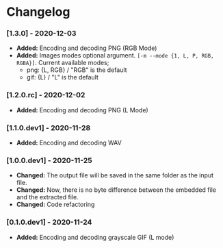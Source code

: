 # Changelog

### [1.3.0] - 2020-12-03
-  **Added:** Encoding and decoding PNG (RGB Mode)
-  **Added:** Images modes optional argument. `[-m --mode {1, L, P, RGB, RGBA}]`. Current available modes;
    - png: {L, RGB} / "RGB" is the default
    - gif: {L} / "L" is the default

### [1.2.0.rc] - 2020-12-02
-  **Added:** Encoding and decoding PNG (L Mode)

### [1.1.0.dev1] - 2020-11-28

-  **Added:** Encoding and decoding WAV

### [1.0.0.dev1] - 2020-11-25

- **Changed:** The output file will be saved in the same folder as the input file.
- **Changed:** Now, there is no byte difference between the embedded file and the extracted file.
- **Changed:** Code refactoring

### [0.1.0.dev1] - 2020-11-24

- **Added:** Encoding and decoding grayscale GIF (L mode)